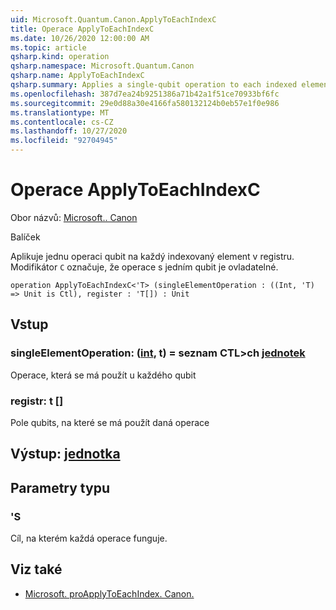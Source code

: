 ```yaml
---
uid: Microsoft.Quantum.Canon.ApplyToEachIndexC
title: Operace ApplyToEachIndexC
ms.date: 10/26/2020 12:00:00 AM
ms.topic: article
qsharp.kind: operation
qsharp.namespace: Microsoft.Quantum.Canon
qsharp.name: ApplyToEachIndexC
qsharp.summary: Applies a single-qubit operation to each indexed element in a register. The modifier `C` indicates that the single-qubit operation is controllable.
ms.openlocfilehash: 387d7ea24b9251386a71b42a1f51ce70933bf6fc
ms.sourcegitcommit: 29e0d88a30e4166fa580132124b0eb57e1f0e986
ms.translationtype: MT
ms.contentlocale: cs-CZ
ms.lasthandoff: 10/27/2020
ms.locfileid: "92704945"
---
```

# <a name="applytoeachindexc-operation"></a>Operace ApplyToEachIndexC

Obor názvů: [Microsoft.. Canon](xref:Microsoft.Quantum.Canon)

Balíček [](https://nuget.org/packages/)


Aplikuje jednu operaci qubit na každý indexovaný element v registru.
Modifikátor `C` označuje, že operace s jedním qubit je ovladatelné.

```qsharp
operation ApplyToEachIndexC<'T> (singleElementOperation : ((Int, 'T) => Unit is Ctl), register : 'T[]) : Unit
```


## <a name="input"></a>Vstup

### <a name="singleelementoperation--intt--unit-ctl"></a>singleElementOperation: ([int](xref:microsoft.quantum.lang-ref.int), t) = seznam CTL>ch [jednotek](xref:microsoft.quantum.lang-ref.unit)

Operace, která se má použít u každého qubit


### <a name="register--t"></a>registr: t []

Pole qubits, na které se má použít daná operace



## <a name="output--unit"></a>Výstup: [jednotka](xref:microsoft.quantum.lang-ref.unit)



## <a name="type-parameters"></a>Parametry typu

### <a name="t"></a>'S

Cíl, na kterém každá operace funguje.

## <a name="see-also"></a>Viz také

- [Microsoft. proApplyToEachIndex. Canon.](xref:Microsoft.Quantum.Canon.ApplyToEachIndex)